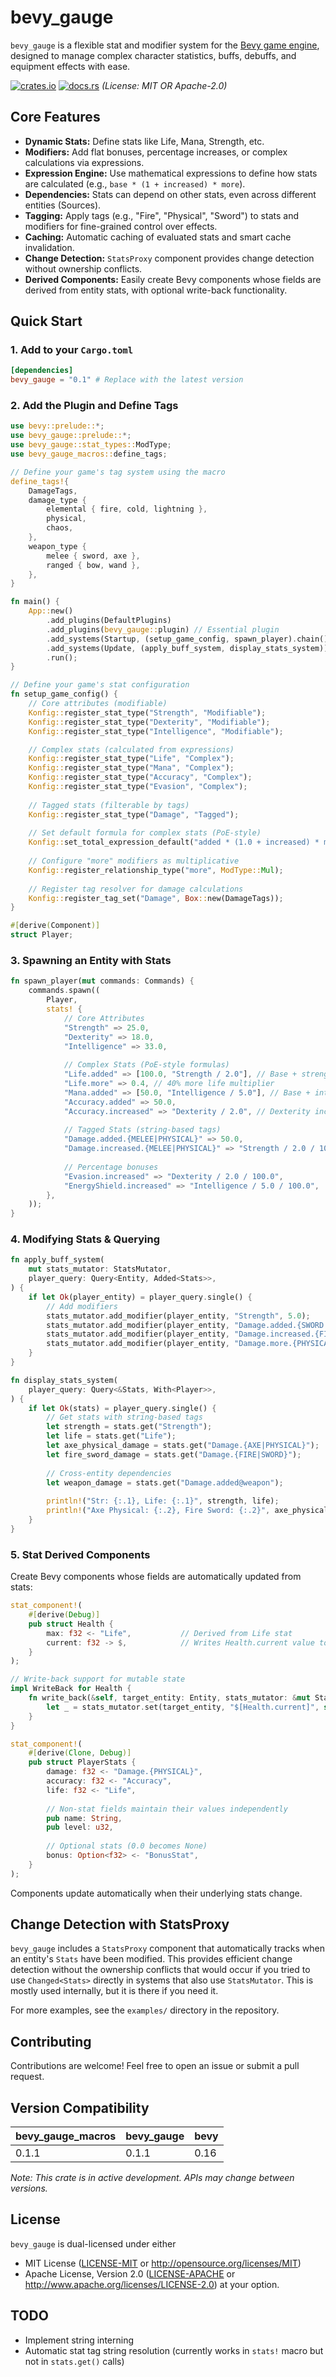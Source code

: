 # bevy_gauge

`bevy_gauge` is a flexible stat and modifier system for the [Bevy game engine](https://bevyengine.org/), designed to manage complex character statistics, buffs, debuffs, and equipment effects with ease.

[![crates.io](https://img.shields.io/crates/v/bevy_gauge.svg)](https://crates.io/crates/bevy_gauge)
[![docs.rs](https://docs.rs/bevy_gauge/badge.svg)](https://docs.rs/bevy_gauge)
_(License: MIT OR Apache-2.0)_

## Core Features

*   **Dynamic Stats:** Define stats like Life, Mana, Strength, etc.
*   **Modifiers:** Add flat bonuses, percentage increases, or complex calculations via expressions.
*   **Expression Engine:** Use mathematical expressions to define how stats are calculated (e.g., `base * (1 + increased) * more`).
*   **Dependencies:** Stats can depend on other stats, even across different entities (Sources).
*   **Tagging:** Apply tags (e.g., "Fire", "Physical", "Sword") to stats and modifiers for fine-grained control over effects.
*   **Caching:** Automatic caching of evaluated stats and smart cache invalidation.
*   **Change Detection:** `StatsProxy` component provides change detection without ownership conflicts.
*   **Derived Components:** Easily create Bevy components whose fields are derived from entity stats, with optional write-back functionality.

## Quick Start

### 1. Add to your `Cargo.toml`
```toml
[dependencies]
bevy_gauge = "0.1" # Replace with the latest version
```

### 2. Add the Plugin and Define Tags
```rust
use bevy::prelude::*;
use bevy_gauge::prelude::*;
use bevy_gauge::stat_types::ModType;
use bevy_gauge_macros::define_tags;

// Define your game's tag system using the macro
define_tags!{
    DamageTags,
    damage_type {
        elemental { fire, cold, lightning },
        physical,
        chaos,
    },
    weapon_type {
        melee { sword, axe },
        ranged { bow, wand },
    },
}

fn main() {
    App::new()
        .add_plugins(DefaultPlugins)
        .add_plugins(bevy_gauge::plugin) // Essential plugin
        .add_systems(Startup, (setup_game_config, spawn_player).chain())
        .add_systems(Update, (apply_buff_system, display_stats_system))
        .run();
}

// Define your game's stat configuration
fn setup_game_config() {
    // Core attributes (modifiable)
    Konfig::register_stat_type("Strength", "Modifiable");
    Konfig::register_stat_type("Dexterity", "Modifiable");
    Konfig::register_stat_type("Intelligence", "Modifiable");

    // Complex stats (calculated from expressions)
    Konfig::register_stat_type("Life", "Complex");
    Konfig::register_stat_type("Mana", "Complex");
    Konfig::register_stat_type("Accuracy", "Complex");
    Konfig::register_stat_type("Evasion", "Complex");
    
    // Tagged stats (filterable by tags)
    Konfig::register_stat_type("Damage", "Tagged");
    
    // Set default formula for complex stats (PoE-style)
    Konfig::set_total_expression_default("added * (1.0 + increased) * more");
    
    // Configure "more" modifiers as multiplicative
    Konfig::register_relationship_type("more", ModType::Mul);
    
    // Register tag resolver for damage calculations
    Konfig::register_tag_set("Damage", Box::new(DamageTags));
}

#[derive(Component)]
struct Player;
```

### 3. Spawning an Entity with Stats
```rust
fn spawn_player(mut commands: Commands) {
    commands.spawn((
        Player,
        stats! {
            // Core Attributes
            "Strength" => 25.0,
            "Dexterity" => 18.0,
            "Intelligence" => 33.0,
            
            // Complex Stats (PoE-style formulas)
            "Life.added" => [100.0, "Strength / 2.0"], // Base + strength bonus
            "Life.more" => 0.4, // 40% more life multiplier
            "Mana.added" => [50.0, "Intelligence / 5.0"], // Base + intelligence bonus
            "Accuracy.added" => 50.0,
            "Accuracy.increased" => "Dexterity / 2.0", // Dexterity increases accuracy
            
            // Tagged Stats (string-based tags)
            "Damage.added.{MELEE|PHYSICAL}" => 50.0,
            "Damage.increased.{MELEE|PHYSICAL}" => "Strength / 2.0 / 100.0",
            
            // Percentage bonuses
            "Evasion.increased" => "Dexterity / 2.0 / 100.0",
            "EnergyShield.increased" => "Intelligence / 5.0 / 100.0",
        },
    ));
}
```

### 4. Modifying Stats & Querying
```rust
fn apply_buff_system(
    mut stats_mutator: StatsMutator,
    player_query: Query<Entity, Added<Stats>>, 
) {
    if let Ok(player_entity) = player_query.single() {
        // Add modifiers
        stats_mutator.add_modifier(player_entity, "Strength", 5.0);
        stats_mutator.add_modifier(player_entity, "Damage.added.{SWORD|PHYSICAL}", 15.0);
        stats_mutator.add_modifier(player_entity, "Damage.increased.{FIRE|MELEE}", 0.2);
        stats_mutator.add_modifier(player_entity, "Damage.more.{PHYSICAL}", 0.5);
    }
}

fn display_stats_system(
    player_query: Query<&Stats, With<Player>>,
) {
    if let Ok(stats) = player_query.single() {
        // Get stats with string-based tags
        let strength = stats.get("Strength");
        let life = stats.get("Life");
        let axe_physical_damage = stats.get("Damage.{AXE|PHYSICAL}");
        let fire_sword_damage = stats.get("Damage.{FIRE|SWORD}");
        
        // Cross-entity dependencies
        let weapon_damage = stats.get("Damage.added@weapon");
        
        println!("Str: {:.1}, Life: {:.1}", strength, life);
        println!("Axe Physical: {:.2}, Fire Sword: {:.2}", axe_physical_damage, fire_sword_damage);
    }
}
```

### 5. Stat Derived Components
Create Bevy components whose fields are automatically updated from stats:

```rust
stat_component!(
    #[derive(Debug)]
    pub struct Health {
        max: f32 <- "Life",           // Derived from Life stat
        current: f32 -> $,            // Writes Health.current value to "$[Health.current]" stat
    }
);
```

```rust
// Write-back support for mutable state
impl WriteBack for Health {
    fn write_back(&self, target_entity: Entity, stats_mutator: &mut StatsMutator) {
        let _ = stats_mutator.set(target_entity, "$[Health.current]", self.current);
    }
}
```

```rust
stat_component!(
    #[derive(Clone, Debug)]
    pub struct PlayerStats {
        damage: f32 <- "Damage.{PHYSICAL}",
        accuracy: f32 <- "Accuracy",
        life: f32 <- "Life",
        
        // Non-stat fields maintain their values independently
        pub name: String,
        pub level: u32,
        
        // Optional stats (0.0 becomes None)
        bonus: Option<f32> <- "BonusStat",
    }
);
```

Components update automatically when their underlying stats change.

## Change Detection with StatsProxy

`bevy_gauge` includes a `StatsProxy` component that automatically tracks when an entity's `Stats` have been modified. This provides efficient change detection without the ownership conflicts that would occur if you tried to use `Changed<Stats>` directly in systems that also use `StatsMutator`. This is mostly used internally, but it is there if you need it. 

For more examples, see the `examples/` directory in the repository.

## Contributing
Contributions are welcome! Feel free to open an issue or submit a pull request.

## Version Compatibility

| bevy_gauge_macros | bevy_gauge | bevy   |
|-------------------|------------|--------|
| 0.1.1             | 0.1.1      | 0.16   |

*Note: This crate is in active development. APIs may change between versions.*

## License
`bevy_gauge` is dual-licensed under either
*   MIT License ([LICENSE-MIT](LICENSE-MIT) or http://opensource.org/licenses/MIT)
*   Apache License, Version 2.0 ([LICENSE-APACHE](LICENSE-APACHE) or http://www.apache.org/licenses/LICENSE-2.0)
at your option.

## TODO 
- Implement string interning
- Automatic stat tag string resolution (currently works in `stats!` macro but not in `stats.get()` calls)